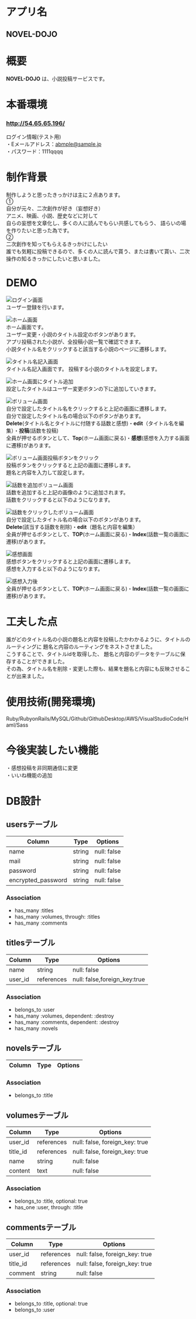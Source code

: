 # アプリ名  
## NOVEL-DOJO  

# 概要  
**NOVEL-DOJO** は、小説投稿サービスです。  

# 本番環境  
### **http://54.65.65.196/**  

ログイン情報(テスト用)  
  ・Eメールアドレス：abmple@sample.jp  
  ・パスワード：1111qqqq  

# 制作背景  
制作しようと思ったきっかけは主に２点あります。  
①  
自分が元々、二次創作が好き（妄想好き）  
アニメ、映画、小説、歴史などに対して  
自らの妄想を文章化し、多くの人に読んでもらい共感してもらう、
語らいの場を作りたいと思った為です。  
②  
二次創作を知ってもらえるきっかけにしたい  
誰でも気軽に投稿できるので、多くの人に読んで貰う、または書いて貰い、二次操作の知るきっかにしたいと思いました。  

# DEMO  
![ログイン画面](https://i.gyazo.com/235b4b7a433a8dbd210f749c4f7a5977.png)  
ユーザー登録を行います。  

![ホーム画面](https://i.gyazo.com/b42495c8f52cb77f71bedf6e7e858d9d.png)  
ホーム画面です。  
ユーザー変更・小説のタイトル設定のボタンがあります。  
アプリ投稿された小説が、全投稿小説一覧で確認できます。  
小説タイトル名をクリックすると該当する小説のページに遷移します。  

![タイトル名記入画面](https://i.gyazo.com/dd5b09fcc5b5bbee2e3f8705edb9c272.png)  
タイトル名記入画面です。
投稿する小説のタイトルを設定します。  

![ホーム画面にタイトル追加](https://i.gyazo.com/63efa52e2a7a71acdbd7a203af49bedd.png)  
設定したタイトルはユーザー変更ボタンの下に追加していきます。  

![ボリューム画面](https://i.gyazo.com/256ef802934a993a15d9a36e626cced4.png)  
自分で設定したタイトル名をクリックすると上記の画面に遷移します。  
自分で設定したタイトル名の場合以下のボタンがあります。  
**Delete**(タイトル名とタイトルに付随する話数と感想)・**edit**（タイトル名を編集）・**投稿**(話数を投稿)  
全員が押せるボタンとして、**Top**(ホーム画面に戻る)・**感想**(感想を入力する画面に遷移)があります。 

![ボリューム画面投稿ボタンをクリック](https://i.gyazo.com/2463da4f9d9956dccea01367a9204643.png)  
投稿ボタンをクリックすると上記の画面に遷移します。  
題名と内容を入力して設定します。

![話数を追加ボリューム画面](https://i.gyazo.com/580fbe911d3335925106b82ade3453de.png)  
話数を追加すると上記の画像のように追加されます。  
話数をクリックすると以下のようになります。  

![話数をクリックしたボリューム画面](https://i.gyazo.com/8ca2e3d74f629872b75bd3fdf24f7380.png)  
自分で設定したタイトル名の場合以下のボタンがあります。  
**Delete**(該当する話数を削除)・**edit**（題名と内容を編集）  
全員が押せるボタンとして、**TOP**(ホーム画面に戻る)・**Index**(話数一覧の画面に遷移)があります。  

![感想画面](https://i.gyazo.com/8359508e3ea26dbebc191565a42538a5.png)  
感想ボタンをクリックすると上記の画面に遷移します。  
感想を入力すると以下のようになります。  

![感想入力後](https://i.gyazo.com/694376172ea64bfc2c171c1e56b14e71.png)  
全員が押せるボタンとして、**TOP**(ホーム画面に戻る)・**Index**(話数一覧の画面に遷移)があります。  

# 工夫した点  
誰がどのタイトル名の小説の題名と内容を投稿したかわかるように、タイトルのルーティングに
題名と内容のルーティングをネストさせました。  
こうすることで、タイトルidを取得した、
題名と内容のデータをテーブルに保存することができました。  
その為、タイトル名を削除・変更した際も、結果を題名と内容にも反映させることが出来ました。  

# 使用技術(開発環境)  

Ruby/RubyonRails/MySQL/Github/GithubDesktop/AWS/VisualStudioCode/Haml/Sass  

# 今後実装したい機能  
・感想投稿を非同期通信に変更  
・いいね機能の追加  

# DB設計  
## usersテーブル
|Column|Type|Options|
|------|----|-------|
|name|string|null: false|
|mail|string|null: false|default: “”|
|password|string|null: false|default: “”|
|encrypted_password|string|null: false|default: “”|

### Association
- has_many :titles
- has_many :volumes, through: :titles
- has_many :comments


## titlesテーブル
|Column|Type|Options|
|------|----|-------|
|name|string|null: false|
|user_id|references|null: false,foreign_key:true|

### Association
- belongs_to :user
- has_many :volumes, dependent: :destroy
- has_many :comments, dependent: :destroy
- has_many :novels


## novelsテーブル
|Column|Type|Options|
|------|----|-------|

### Association
- belongs_to :title

## volumesテーブル
|Column|Type|Options|
|------|----|-------|
|user_id|references|null: false, foreign_key: true|
|title_id|references|null: false, foreign_key: true|
|name|string|null: false|
|content|text|null: false|

### Association
- belongs_to :title, optional: true
- has_one :user, through: :title


## commentsテーブル
|Column|Type|Options|
|------|----|-------|
|user_id|references|null: false, foreign_key: true|
|title_id|references|null: false, foreign_key: true|
|comment|string|null: false|

### Association
- belongs_to :title, optional: true
- belongs_to :user
